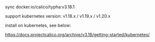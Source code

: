 sync docker.io/calico/typha:v3.18.1

support kubernetes version: v1.18.x / v1.19.x / v1.20.x

install on kubernetes, see below:

https://docs.projectcalico.org/archive/v3.18/getting-started/kubernetes/
